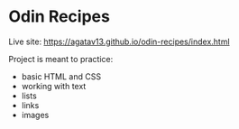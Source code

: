 # Odin Recipes
Live site: https://agatav13.github.io/odin-recipes/index.html

Project is meant to practice:
- basic HTML and CSS
- working with text
- lists
- links
- images
